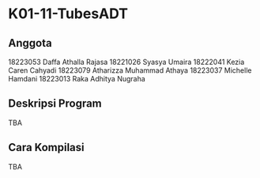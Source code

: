 # K01-11-TubesADT

## Anggota
18223053	Daffa Athalla Rajasa
18221026	Syasya Umaira
18222041	Kezia Caren Cahyadi
18223079	Atharizza Muhammad Athaya
18223037	Michelle Hamdani
18223013	Raka Adhitya Nugraha

## Deskripsi Program
TBA

## Cara Kompilasi
TBA
